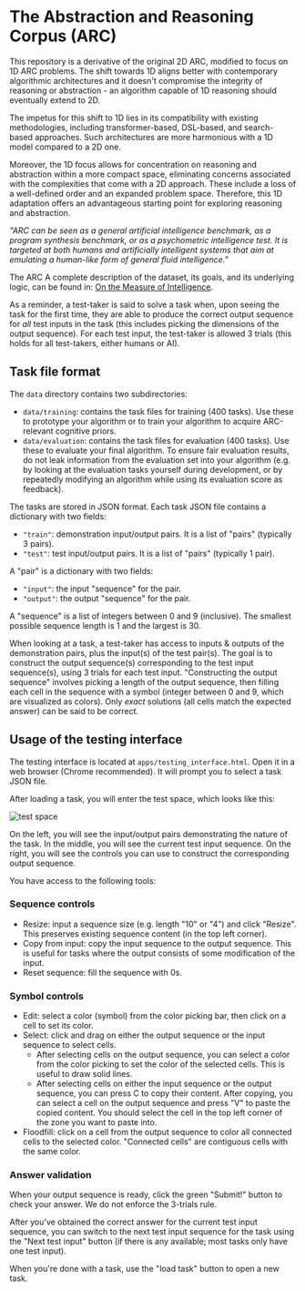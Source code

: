 # The Abstraction and Reasoning Corpus (ARC)

This repository is a derivative of the original 2D ARC, modified to focus on 1D ARC problems. The shift towards 1D aligns better with contemporary algorithmic architectures and it doesn't compromise the integrity of reasoning or abstraction - an algorithm capable of 1D reasoning should eventually extend to 2D.

The impetus for this shift to 1D lies in its compatibility with existing methodologies, including transformer-based, DSL-based, and search-based approaches. Such architectures are more harmonious with a 1D model compared to a 2D one.

Moreover, the 1D focus allows for concentration on reasoning and abstraction within a more compact space, eliminating concerns associated with the complexities that come with a 2D approach. These include a loss of a well-defined order and an expanded problem space. Therefore, this 1D adaptation offers an advantageous starting point for exploring reasoning and abstraction.

*"ARC can be seen as a general artificial intelligence benchmark, as a program synthesis benchmark, or as a psychometric intelligence test. It is targeted at both humans and artificially intelligent systems that aim at emulating a human-like form of general fluid intelligence."*

The ARC A complete description of the dataset, its goals, and its underlying logic, can be found in: [On the Measure of Intelligence](https://arxiv.org/abs/1911.01547).

As a reminder, a test-taker is said to solve a task when, upon seeing the task for the first time, they are able to produce the correct output sequence for *all* test inputs in the task (this includes picking the dimensions of the output sequence). For each test input, the test-taker is allowed 3 trials (this holds for all test-takers, either humans or AI).


## Task file format

The `data` directory contains two subdirectories:

- `data/training`: contains the task files for training (400 tasks). Use these to prototype your algorithm or to train your algorithm to acquire ARC-relevant cognitive priors.
- `data/evaluation`: contains the task files for evaluation (400 tasks). Use these to evaluate your final algorithm. To ensure fair evaluation results, do not leak information from the evaluation set into your algorithm (e.g. by looking at the evaluation tasks yourself during development, or by repeatedly modifying an algorithm while using its evaluation score as feedback).

The tasks are stored in JSON format. Each task JSON file contains a dictionary with two fields:

- `"train"`: demonstration input/output pairs. It is a list of "pairs" (typically 3 pairs).
- `"test"`: test input/output pairs. It is a list of "pairs" (typically 1 pair).

A "pair" is a dictionary with two fields:

- `"input"`: the input "sequence" for the pair.
- `"output"`: the output "sequence" for the pair.

A "sequence" is a list of integers between 0 and 9 (inclusive). The smallest possible sequence length is 1 and the largest is 30.

When looking at a task, a test-taker has access to inputs & outputs of the demonstration pairs, plus the input(s) of the test pair(s). The goal is to construct the output sequence(s) corresponding to the test input sequence(s), using 3 trials for each test input. "Constructing the output sequence" involves picking a length of the output sequence, then filling each cell in the sequence with a symbol (integer between 0 and 9, which are visualized as colors). Only *exact* solutions (all cells match the expected answer) can be said to be correct.


## Usage of the testing interface

The testing interface is located at `apps/testing_interface.html`. Open it in a web browser (Chrome recommended). It will prompt you to select a task JSON file.

After loading a task, you will enter the test space, which looks like this:

![test space](https://arc-benchmark.s3.amazonaws.com/figs/arc_test_space.png)

On the left, you will see the input/output pairs demonstrating the nature of the task. In the middle, you will see the current test input sequence. On the right, you will see the controls you can use to construct the corresponding output sequence.

You have access to the following tools:

### Sequence controls

- Resize: input a sequence size (e.g. length "10" or "4") and click "Resize". This preserves existing sequence content (in the top left corner).
- Copy from input: copy the input sequence to the output sequence. This is useful for tasks where the output consists of some modification of the input.
- Reset sequence: fill the sequence with 0s.

### Symbol controls

- Edit: select a color (symbol) from the color picking bar, then click on a cell to set its color.
- Select: click and drag on either the output sequence or the input sequence to select cells.
    - After selecting cells on the output sequence, you can select a color from the color picking to set the color of the selected cells. This is useful to draw solid lines.
    - After selecting cells on either the input sequence or the output sequence, you can press C to copy their content. After copying, you can select a cell on the output sequence and press "V" to paste the copied content. You should select the cell in the top left corner of the zone you want to paste into.
- Floodfill: click on a cell from the output sequence to color all connected cells to the selected color. "Connected cells" are contiguous cells with the same color.

### Answer validation

When your output sequence is ready, click the green "Submit!" button to check your answer. We do not enforce the 3-trials rule.

After you've obtained the correct answer for the current test input sequence, you can switch to the next test input sequence for the task using the "Next test input" button (if there is any available; most tasks only have one test input).

When you're done with a task, use the "load task" button to open a new task.
